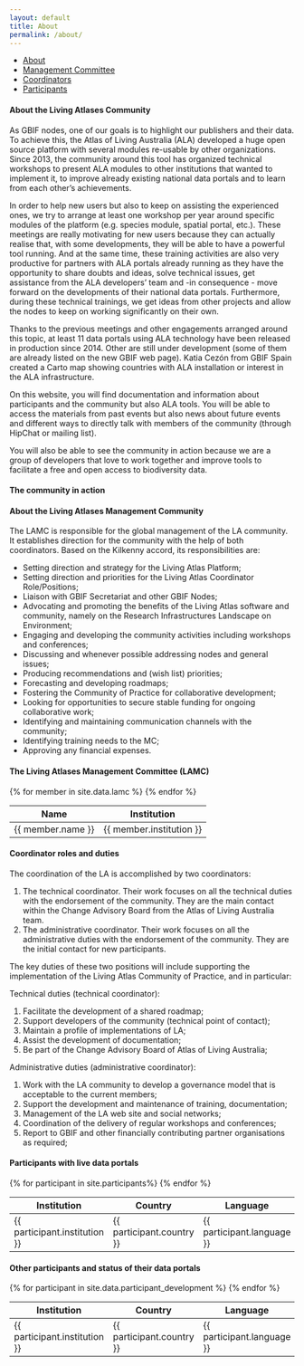 ```yaml
---
layout: default
title: About
permalink: /about/
---
```


<ul class="nav nav-pills mb-3" id="pills-tab" role="tablist">
  <li class="nav-item">
    <a class="nav-link active" id="pills-about-tab" data-toggle="pill" href="#pills-about" role="tab" aria-controls="pills-about" aria-selected="true">About</a>
  </li>
  <li class="nav-item">
    <a class="nav-link" id="pills-lamc-tab" data-toggle="pill" href="#pills-lamc" role="tab" aria-controls="pills-lamc" aria-selected="false">Management Committee</a>
  </li>
  <li class="nav-item">
    <a class="nav-link" id="pills-coordinators-tab" data-toggle="pill" href="#pills-coordinators" role="tab" aria-controls="pills-coordinators" aria-selected="false">Coordinators</a>
  </li>
  <li class="nav-item">
    <a class="nav-link" id="pills-participants-tab" data-toggle="pill" href="#pills-participants" role="tab" aria-controls="pills-participants" aria-selected="false">Participants</a>
  </li>
</ul>

<div class="tab-content" id="pills-tabContent">
    <div class="tab-pane active" id="pills-about" role="tabpanel" aria-labelledby="pills-about-tab">
        <h4>About the Living Atlases Community</h4>
        <p>As GBIF nodes, one of our goals is to highlight our publishers and their data. To achieve this, the Atlas of Living Australia (ALA) developed a huge open source platform with several modules re-usable by other organizations. Since 2013, the community around this tool has organized technical workshops to present ALA modules to other institutions that wanted to implement it, to improve already existing national data portals and to learn from each other’s achievements.</p>
       	<p> In order to help new users but also to keep on assisting the experienced ones, we try to arrange at least one workshop per year around specific modules of the platform (e.g. species module, spatial portal, etc.). These meetings are really motivating for new users because they can actually realise that, with some developments, they will be able to have a powerful tool running. And at the same time, these training activities are also very productive for partners with ALA portals already running as they have the opportunity to share doubts and ideas, solve technical issues, get assistance from the ALA developers’ team and -in consequence - move forward on the developments of their national data portals. Furthermore, during these technical trainings, we get ideas from other projects and allow the nodes to keep on working significantly on their own. </p>
        <p>Thanks to the previous meetings and other engagements arranged around this topic, at least 11 data portals using ALA technology have been released in production since 2014. Other are still under development (some of them are already listed on the new GBIF web page). Katia Cezón from GBIF Spain created a Carto map showing countries with ALA installation or interest in the ALA infrastructure.</p>
        <p>On this website, you will find documentation and information about participants and the community but also ALA tools. You will be able to access the materials from past events but also news about future events and different ways to directly talk with members of the community (through HipChat or mailing list).</p>
        <p>You will also be able to see the community in action because we are a group of developers that love to work together and improve tools to facilitate a free and open access to biodiversity data.</p>
        <h4>The community in action</h4>
    </div>
    <div class="tab-pane" id="pills-lamc" role="tabpanel" aria-labelledby="pills-lamc-rab">
        <h4>About the Living Atlases Management Community</h4>
        <p> The LAMC is responsible for the global management of the LA community. It establishes direction for the community with the help of both coordinators. Based on the Kilkenny accord, its responsibilities are:</p>
        <ul>
        	<li>Setting direction and strategy for the Living Atlas Platform;</li>
			<li>Setting direction and priorities for the Living Atlas Coordinator Role/Positions;</li>
			<li>Liaison with GBIF Secretariat and other GBIF Nodes;</li>
			<li>Advocating and promoting the benefits of the Living Atlas software and community, namely on the Research Infrastructures Landscape on Environment; </li>
			<li>Engaging and developing the community activities including workshops and conferences;</li>
			<li>Discussing and whenever possible addressing nodes and general issues;</li>
			<li>Producing recommendations and (wish list) priorities;</li>
			<li>Forecasting and developing roadmaps;</li>
			<li>Fostering the Community of Practice for collaborative development;</li>
			<li>Looking for opportunities to secure stable funding for ongoing collaborative work;</li>
			<li>Identifying and maintaining communication channels with the community;</li>
			<li>Identifying training needs to the MC;</li>
			<li>Approving any financial expenses.</li>
		</ul>
		<h4>The Living Atlases Management Committee (LAMC)</h4>
		<div class="table-responsive">
			<table class="table table-bordered table-hover">
				<thead class="thead-light">
					<tr>
			    		<th>Name</th>
			    		<th>Institution</th>
			  		</tr>
			  	</thead>
			  	<tbody>
		  			{% for member in site.data.lamc %}
						<tr> 
							<td scope="row" >
								{{ member.name }}
							</td>
							<td> 
								{{ member.institution }}
							</td>
						</tr>
					{% endfor %}
				</tbody>
			</table>
		</div>
	</div>
    <div class="tab-pane" id="pills-coordinators" role="tabpanel" aria-labelledby="pills-coordinators-tab">
		<h4>Coordinator roles and duties</h4>
        <p> The coordination of the LA is accomplished by two coordinators: </p>
        <ol>
        	<li>The technical coordinator. Their work focuses on all the technical duties with the endorsement  of the community. They are the main contact within the Change Advisory Board from the Atlas of Living Australia team.</li>
        	<li>The administrative coordinator. Their work focuses on all the administrative duties with the endorsement of the community. They are the initial contact for new participants.</li>
        </ol>
        <p>The key duties of these two positions will include supporting the implementation of the Living Atlas Community of Practice, and in particular:</p>
        <p> Technical duties (technical coordinator): </p>
        <ol>
        	<li>Facilitate the development of a shared roadmap;</li>
        	<li>Support developers of the community (technical point of contact);</li>
        	<li>Maintain a profile of implementations of LA;</li>
        	<li>Assist the development of documentation;</li>
        	<li>Be part of the Change Advisory Board of Atlas of Living Australia;</li>
        </ol>
        <p>Administrative duties (administrative coordinator):</p>
        <ol>
        	<li>Work with the LA community to develop a governance model that is acceptable to the current members;</li>
        	<li>Support the development and maintenance of training, documentation;</li>
        	<li>Management of the LA web site and social networks;</li>
        	<li>Coordination of the delivery of regular workshops and conferences;</li>
        	<li>Report to GBIF and other financially contributing partner organisations as required;</li>
        </ol>
    </div>
    <div class="tab-pane" id="pills-participants" role="tabpanel" aria-labelledby="pills-participants-tab">
    	<h4>Participants with live data portals</h4>
    	<div class="table-responsive">
			<table class="table table-bordered table-hover"> 
				<thead class="thead-light">
					<tr>
						<th> Institution </th>
						<th> Country </th>
						<th> Language </th>
						<th> Year </th>
					</tr>
				</thead>
				<tbody>
					{% for participant in site.participants%}
					<tr> 
						<td scope="row" >
							{{ participant.institution }}
						</td>
						<td> 
							{{ participant.country }}
						</td>
						<td>
							{{ participant.language }}
						</td>
						<td>
							{{ participant.year }}
						</td>
					</tr>
					{% endfor %}
				</tbody>
			</table>
		</div>
		<h4>Other participants and status of their data portals</h4>
		<div class="table-responsive">
			<table class="table table-bordered"> 
				<thead class="thead-light">
					<tr>
						<th> Institution </th>
						<th> Country </th>
						<th> Language </th>
						<th> Status </th>
					</tr>
				</thead>
				<tbody>
					{% for participant in site.data.participant_development %}
					<tr> 
						<td scope="row" >
							{{ participant.institution }}
						</td>
						<td> 
							{{ participant.country }}
						</td>
						<td>
							{{ participant.language }}
						</td>
						<td>
							{{ participant.status }}
						</td>
					</tr>
					{% endfor %}
				</tbody>
			</table>
		</div>
    </div>
</div>

